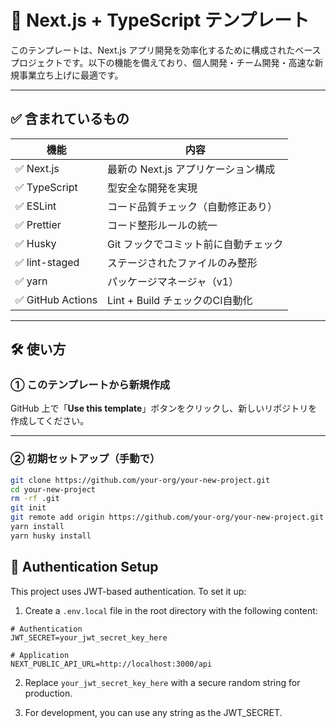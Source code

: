 # 🚀 Next.js + TypeScript テンプレート

このテンプレートは、Next.js アプリ開発を効率化するために構成されたベースプロジェクトです。以下の機能を備えており、個人開発・チーム開発・高速な新規事業立ち上げに最適です。

---

## ✅ 含まれているもの

| 機能              | 内容                                 |
| ----------------- | ------------------------------------ |
| ✅ Next.js        | 最新の Next.js アプリケーション構成  |
| ✅ TypeScript     | 型安全な開発を実現                   |
| ✅ ESLint         | コード品質チェック（自動修正あり）   |
| ✅ Prettier       | コード整形ルールの統一               |
| ✅ Husky          | Git フックでコミット前に自動チェック |
| ✅ lint-staged    | ステージされたファイルのみ整形       |
| ✅ yarn           | パッケージマネージャ（v1）           |
| ✅ GitHub Actions | Lint + Build チェックのCI自動化      |

---

## 🛠️ 使い方

### ① このテンプレートから新規作成

GitHub 上で「**Use this template**」ボタンをクリックし、新しいリポジトリを作成してください。

---

### ② 初期セットアップ（手動で）

```bash
git clone https://github.com/your-org/your-new-project.git
cd your-new-project
rm -rf .git
git init
git remote add origin https://github.com/your-org/your-new-project.git
yarn install
yarn husky install
```

## 🔐 Authentication Setup

This project uses JWT-based authentication. To set it up:

1. Create a `.env.local` file in the root directory with the following content:

```
# Authentication
JWT_SECRET=your_jwt_secret_key_here

# Application
NEXT_PUBLIC_API_URL=http://localhost:3000/api
```

2. Replace `your_jwt_secret_key_here` with a secure random string for production.

3. For development, you can use any string as the JWT_SECRET.
